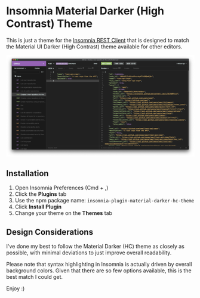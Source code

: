 # Insomnia Material Darker (High Contrast) Theme

This is just a theme for the [Insomnia REST Client](https://insomnia.rest) that is designed to match the Material UI Darker (High Contrast) theme available for other editors.

![Screenshot](screenshot.png)

## Installation

1.  Open Insomnia Preferences (Cmd + ,)
2.  Click the **Plugins** tab
3.  Use the npm package name: `insomnia-plugin-material-darker-hc-theme`
4.  Click **Install Plugin**
5.  Change your theme on the **Themes** tab


## Design Considerations

I've done my best to follow the Material Darker (HC) theme as closely as possible, with minimal deviations to just improve overall readability.

Please note that syntax highlighting in Insomnia is actually driven by overall background colors.  Given that there are so few options available, this is the best match I could get.

Enjoy :)
